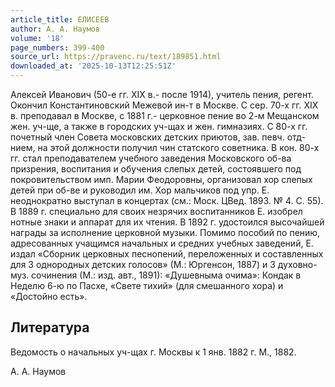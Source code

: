```yaml
---
article_title: ЕЛИСЕЕВ
author: А. А. Наумов
volume: '18'
page_numbers: 399-400
source_url: https://pravenc.ru/text/189851.html
downloaded_at: '2025-10-13T12:25:51Z'
---
```


Алексей Иванович (50-е гг. XIX в.- после 1914), учитель пения, регент. Окончил Константиновский Межевой ин-т в Москве. С сер. 70-х гг. XIX в. преподавал в Москве, с 1881 г.- церковное пение во 2-м Мещанском жен. уч-ще, а также в городских уч-щах и жен. гимназиях. С 80-х гг. почетный член Совета московских детских приютов, зав. певч. отд-нием, на этой должности получил чин статского советника. В кон. 80-х гг. стал преподавателем учебного заведения Московского об-ва призрения, воспитания и обучения слепых детей, состоявшего под покровительством имп. Марии Феодоровны, организовал хор слепых детей при об-ве и руководил им. Хор мальчиков под упр. Е. неоднократно выступал в концертах (см.: Моск. ЦВед. 1893. № 4. С. 55). В 1889 г. специально для своих незрячих воспитанников Е. изобрел нотные знаки и аппарат для их чтения. В 1892 г. удостоился высочайшей награды за исполнение церковной музыки. Помимо пособий по пению, адресованных учащимся начальных и средних учебных заведений, Е. издал «Сборник церковных песнопений, переложенных и составленных для 3 однородных детских голосов» (М.: Юргенсон, 1887) и 3 духовно-муз. сочинения (М.: изд. авт., 1891): «Душевныма очима»: Кондак в Неделю 6-ю по Пасхе, «Свете тихий» (для смешанного хора) и «Достойно есть».

## Литература

Ведомость о начальных уч-щах г. Москвы к 1 янв. 1882 г. М., 1882.

А. А. Наумов
